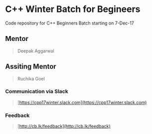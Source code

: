 # C++ Winter Batch for Begineers
Code repository for C++ Beginners Batch starting on 7-Dec-17

## Mentor
> Deepak Aggarwal

## Assiting Mentor 
> Ruchika Goel

### Communication via Slack
> [https://cpp17winter.slack.com](https://cpp17winter.slack.com)

### Feedback 
> [http://cb.lk/feedback](http://cb.lk/feedback)

